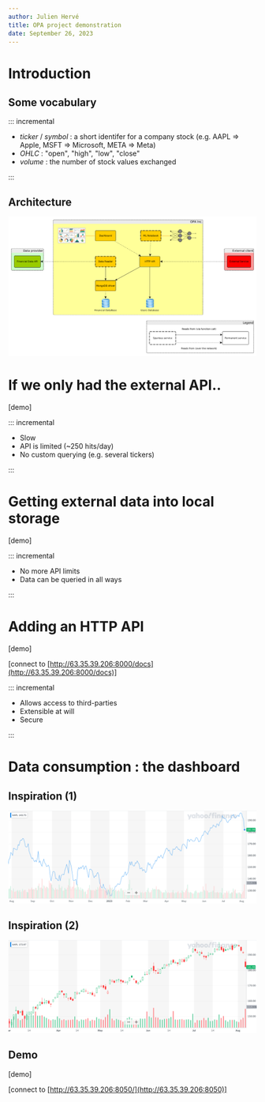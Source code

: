 ```yaml
---
author: Julien Hervé
title: OPA project demonstration
date: September 26, 2023
---
```


# Introduction

## Some vocabulary

::: incremental

- *ticker* / *symbol* : a short identifer for a company stock (e.g. AAPL => Apple, MSFT => Microsoft, META => Meta)
- *OHLC* : "open", "high", "low", "close"
- *volume* : the number of stock values exchanged

:::

## Architecture

![Architecture overview](../images/graphs/architecture.png)

# If we only had the external API..

[demo]

::: incremental

* Slow
* API is limited (~250 hits/day)
* No custom querying (e.g. several tickers)

:::

# Getting external data into local storage

[demo]

::: incremental

* No more API limits
* Data can be queried in all ways

:::

# Adding an HTTP API

[demo]

[connect to [http://63.35.39.206:8000/docs](http://63.35.39.206:8000/docs)]

::: incremental

* Allows access to third-parties
* Extensible at will
* Secure

:::

# Data consumption : the dashboard

## Inspiration (1)

![Apple trending line](../images/AAPL_trend_line.png)

## Inspiration (2)

![Apple Candlesticks graph](../images/AAPL_candles.png)

## Demo

[demo]

[connect to [http://63.35.39.206:8050/](http://63.35.39.206:8050)]
